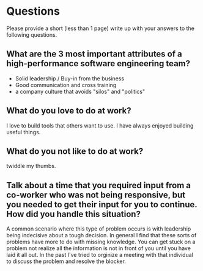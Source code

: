# Questions

Please provide a short (less than 1 page) write up with your answers to the following questions.

## What are the 3 most important attributes of a high-performance software engineering team?

- Solid leadership / Buy-in from the business
- Good communication and cross training
- a company culture that avoids "silos" and "politics"


## What do you love to do at work?

I love to build tools that others want to use. I have always enjoyed building useful things. 

## What do you not like to do at work?

twiddle my thumbs.

## Talk about a time that you required input from a co-worker who was not being responsive, but you needed to get their input for you to continue. How did you handle this situation?

A common scenario where this type of problem occurs is with leadership being indecisive about a tough decision. In general I find that these sorts of problems have more to do with missing knowledge. You can get stuck on a problem not realize all the information is not in front of you until you have laid it all out. In the past I've tried to orginize a meeting with that individual to discuss the problem and resolve the blocker.
